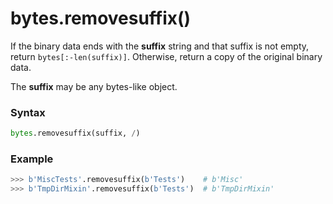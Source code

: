 # bytes.removesuffix()

If the binary data ends with the **suffix** string and that suffix is not empty, return `bytes[:-len(suffix)]`. Otherwise, return a copy of the original binary data.

The **suffix** may be any bytes-like object.

### Syntax

```python
bytes.removesuffix(suffix, /)
```

### Example

```python
>>> b'MiscTests'.removesuffix(b'Tests')    # b'Misc'
>>> b'TmpDirMixin'.removesuffix(b'Tests')  # b'TmpDirMixin'
```
